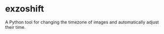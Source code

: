 # exzoshift
A Python tool for changing the timezone of images and automatically adjust their time. 

